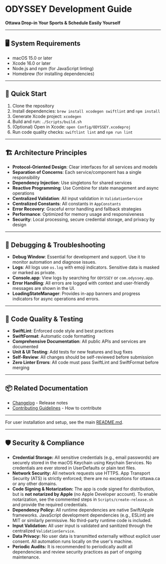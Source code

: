 # ODYSSEY Development Guide

**Ottawa Drop-in Your Sports & Schedule Easily Yourself**

---

## 🖥️ System Requirements

- macOS 15.0 or later
- Xcode 16.0 or later
- Node.js and npm (for JavaScript linting)
- Homebrew (for installing dependencies)

---

## 🚀 Quick Start

1. Clone the repository
2. Install dependencies: `brew install xcodegen swiftlint` and `npm install`
3. Generate Xcode project: `xcodegen`
4. Build and run: `./Scripts/build.sh`
5. (Optional) Open in Xcode: `open Config/ODYSSEY.xcodeproj`
6. Run code quality checks: `swiftlint lint` and `npm run lint`

---

## 🏗️ Architecture Principles

- **Protocol-Oriented Design**: Clear interfaces for all services and models
- **Separation of Concerns**: Each service/component has a single responsibility
- **Dependency Injection**: Use singletons for shared services
- **Reactive Programming**: Use Combine for state management and async operations
- **Centralized Validation**: All input validation in `ValidationService`
- **Centralized Constants**: All constants in `AppConstants`
- **Error Recovery**: Graceful error handling and fallback strategies
- **Performance**: Optimized for memory usage and responsiveness
- **Security**: Local processing, secure credential storage, and privacy by design

---

## 🐞 Debugging & Troubleshooting

- **Debug Window**: Essential for development and support. Use it to monitor automation and diagnose issues.
- **Logs**: All logs use `os.log` with emoji indicators. Sensitive data is masked or marked as private.
- **Console.app**: View logs by searching for `ODYSSEY` or `com.odyssey.app`.
- **Error Handling**: All errors are logged with context and user-friendly messages are shown in the UI.
- **LoadingStateManager**: Provides in-app banners and progress indicators for async operations and errors.

---

## 🧪 Code Quality & Testing

- **SwiftLint**: Enforced code style and best practices
- **SwiftFormat**: Automatic code formatting
- **Comprehensive Documentation**: All public APIs and services are documented
- **Unit & UI Testing**: Add tests for new features and bug fixes
- **Self-Review**: All changes should be self-reviewed before submission
- **Zero Linter Errors**: All code must pass SwiftLint and SwiftFormat before merging

---

## 📦 Related Documentation

- [Changelog](CHANGELOG.md) - Release notes
- [Contributing Guidelines](CONTRIBUTING.md) - How to contribute

---

For user installation and setup, see the main [README.md](../README.md).

---

## 🛡️ Security & Compliance

- **Credential Storage:** All sensitive credentials (e.g., email passwords) are securely stored in the macOS Keychain using Keychain Services. No credentials are ever stored in UserDefaults or plain text files.
- **Network Security:** All network requests use HTTPS. App Transport Security (ATS) is strictly enforced; there are no exceptions for ottawa.ca or any other domains.
- **Code Signing & Notarization:** The app is code signed for distribution, but is **not notarized by Apple** (no Apple Developer account). To enable notarization, see the commented steps in `Scripts/create-release.sh` and provide the required credentials.
- **Dependency Policy:** All runtime dependencies are native Swift/Apple frameworks. JavaScript development dependencies (e.g., ESLint) are MIT or similarly permissive. No third-party runtime code is included.
- **Input Validation:** All user input is validated and sanitized through the centralized `ValidationService`.
- **Data Privacy:** No user data is transmitted externally without explicit user consent. All automation runs locally on the user's machine.
- **Periodic Audits:** It is recommended to periodically audit all dependencies and review security practices as part of ongoing maintenance.
